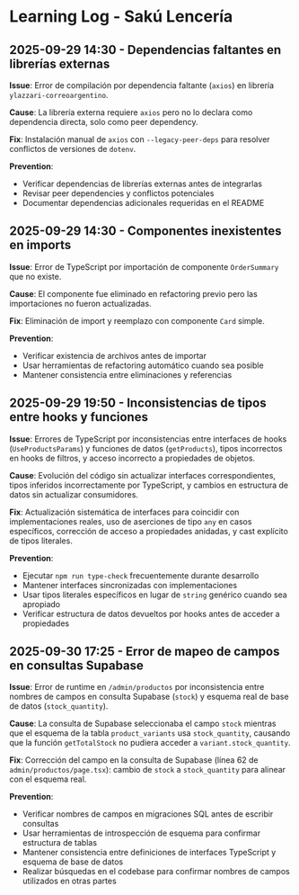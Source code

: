 # Learning Log - Sakú Lencería

## 2025-09-29 14:30 - Dependencias faltantes en librerías externas

**Issue**: Error de compilación por dependencia faltante (`axios`) en librería `ylazzari-correoargentino`.

**Cause**: La librería externa requiere `axios` pero no lo declara como dependencia directa, solo como peer dependency.

**Fix**: Instalación manual de `axios` con `--legacy-peer-deps` para resolver conflictos de versiones de `dotenv`.

**Prevention**: 
- Verificar dependencias de librerías externas antes de integrarlas
- Revisar peer dependencies y conflictos potenciales
- Documentar dependencias adicionales requeridas en el README

## 2025-09-29 14:30 - Componentes inexistentes en imports

**Issue**: Error de TypeScript por importación de componente `OrderSummary` que no existe.

**Cause**: El componente fue eliminado en refactoring previo pero las importaciones no fueron actualizadas.

**Fix**: Eliminación de import y reemplazo con componente `Card` simple.

**Prevention**:
- Verificar existencia de archivos antes de importar
- Usar herramientas de refactoring automático cuando sea posible
- Mantener consistencia entre eliminaciones y referencias

## 2025-09-29 19:50 - Inconsistencias de tipos entre hooks y funciones

**Issue**: Errores de TypeScript por inconsistencias entre interfaces de hooks (`UseProductsParams`) y funciones de datos (`getProducts`), tipos incorrectos en hooks de filtros, y acceso incorrecto a propiedades de objetos.

**Cause**: Evolución del código sin actualizar interfaces correspondientes, tipos inferidos incorrectamente por TypeScript, y cambios en estructura de datos sin actualizar consumidores.

**Fix**: Actualización sistemática de interfaces para coincidir con implementaciones reales, uso de aserciones de tipo `any` en casos específicos, corrección de acceso a propiedades anidadas, y cast explícito de tipos literales.

**Prevention**:
- Ejecutar `npm run type-check` frecuentemente durante desarrollo
- Mantener interfaces sincronizadas con implementaciones
- Usar tipos literales específicos en lugar de `string` genérico cuando sea apropiado
- Verificar estructura de datos devueltos por hooks antes de acceder a propiedades

## 2025-09-30 17:25 - Error de mapeo de campos en consultas Supabase

**Issue**: Error de runtime en `/admin/productos` por inconsistencia entre nombres de campos en consulta Supabase (`stock`) y esquema real de base de datos (`stock_quantity`).

**Cause**: La consulta de Supabase seleccionaba el campo `stock` mientras que el esquema de la tabla `product_variants` usa `stock_quantity`, causando que la función `getTotalStock` no pudiera acceder a `variant.stock_quantity`.

**Fix**: Corrección del campo en la consulta de Supabase (línea 62 de `admin/productos/page.tsx`): cambio de `stock` a `stock_quantity` para alinear con el esquema real.

**Prevention**:
- Verificar nombres de campos en migraciones SQL antes de escribir consultas
- Usar herramientas de introspección de esquema para confirmar estructura de tablas
- Mantener consistencia entre definiciones de interfaces TypeScript y esquema de base de datos
- Realizar búsquedas en el codebase para confirmar nombres de campos utilizados en otras partes